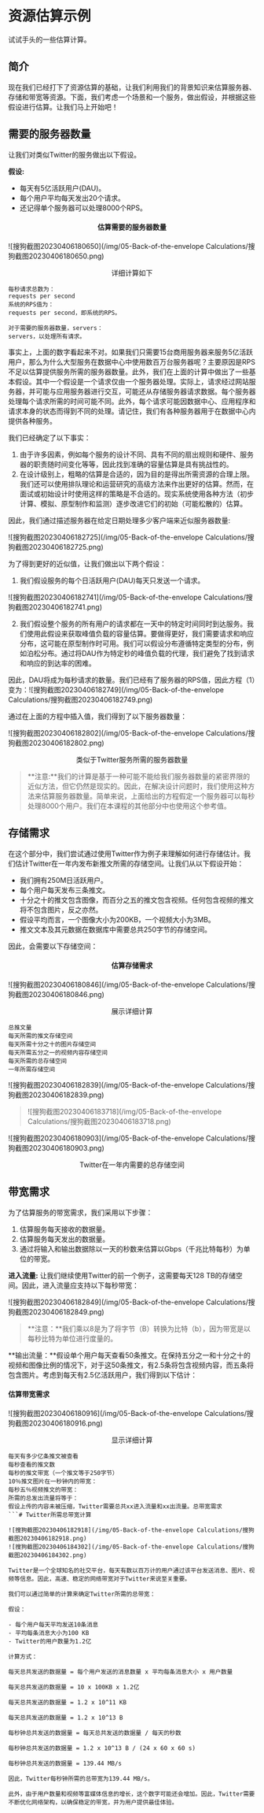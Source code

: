 # 资源估算示例

试试手头的一些估算计算。

## 简介

现在我们已经打下了资源估算的基础，让我们利用我们的背景知识来估算服务器、存储和带宽等资源。下面，我们考虑一个场景和一个服务，做出假设，并根据这些假设进行估算。让我们马上开始吧！

## 需要的服务器数量

让我们对类似Twitter的服务做出以下假设。

**假设:**

- 每天有5亿活跃用户(DAU)。
- 每个用户平均每天发出20个请求。
- 还记得单个服务器可以处理8000个RPS。

<h4 align = "center">估算需要的服务器数量</h4> 

![搜狗截图20230406180650](/img/05-Back-of-the-envelope Calculations/搜狗截图20230406180650.png)

<center>详细计算如下</center>

```
每秒请求总数为：
requests per second
系统的RPS值为：
requests per second，即系统的RPS。

对于需要的服务器数量，servers：
servers，以处理所有请求。
```

事实上，上面的数字看起来不对。如果我们只需要15台商用服务器来服务5亿活跃用户，那么为什么大型服务在数据中心中使用数百万台服务器呢？主要原因是RPS不足以估算提供服务所需的服务器数量。此外，我们在上面的计算中做出了一些基本假设。其中一个假设是一个请求仅由一个服务器处理。实际上，请求经过网站服务器，并可能与应用服务器进行交互，可能还从存储服务器请求数据。每个服务器处理每个请求所需的时间可能不同。此外，每个请求可能因数据中心、应用程序和请求本身的状态而得到不同的处理。请记住，我们有各种服务器用于在数据中心内提供各种服务。

我们已经确定了以下事实：

1. 由于许多因素，例如每个服务的设计不同、具有不同的扇出规则和硬件、服务器的职责随时间变化等等，因此找到准确的容量估算是具有挑战性的。
2. 在设计级别上，粗略的估算是合适的，因为目的是得出所需资源的合理上限。我们还可以使用排队理论和运营研究的高级方法来作出更好的估算。然而，在面试或初始设计时使用这样的策略是不合适的。现实系统使用各种方法（初步计算、模拟、原型制作和监测）逐步改进它们的初始（可能松散的）估算。

因此，我们通过描述服务器在给定日期处理多少客户端来近似服务器数量:

![搜狗截图20230406182725](/img/05-Back-of-the-envelope Calculations/搜狗截图20230406182725.png)

为了得到更好的近似值，让我们做出以下两个假设：

1. 我们假设服务的每个日活跃用户(DAU)每天只发送一个请求。

![搜狗截图20230406182741](/img/05-Back-of-the-envelope Calculations/搜狗截图20230406182741.png)

2. 我们假设整个服务的所有用户的请求都在一天中的特定时间同时到达服务。我们使用此假设来获取峰值负载的容量估算。要做得更好，我们需要请求和响应分布，这可能在原型制作时可用。我们可以假设分布遵循特定类型的分布，例如泊松分布。通过将DAU作为特定秒的峰值负载的代理，我们避免了找到请求和响应的到达率的困难。

因此，DAU将成为每秒请求的数量。我们已经有了服务器的RPS值，因此方程（1）变为：![搜狗截图20230406182749](/img/05-Back-of-the-envelope Calculations/搜狗截图20230406182749.png)

通过在上面的方程中插入值，我们得到了以下服务器数量：

![搜狗截图20230406182802](/img/05-Back-of-the-envelope Calculations/搜狗截图20230406182802.png)

<center>类似于Twitter服务所需的服务器数量</center>

> **注意:**我们的计算是基于一种可能不能给我们服务器数量的紧密界限的近似方法，但它仍然是现实的。因此，在解决设计问题时，我们使用这种方法来估算服务器数量。简单来说，上面给出的方程假定一个服务器可以每秒处理8000个用户。我们在本课程的其他部分中也使用这个参考值。

## 存储需求

在这个部分中，我们尝试通过使用Twitter作为例子来理解如何进行存储估计。我们估计Twitter在一年内发布新推文所需的存储空间。让我们从以下假设开始：

- 我们拥有250M日活跃用户。
- 每个用户每天发布三条推文。
- 十分之十的推文包含图像，而百分之五的推文包含视频。任何包含视频的推文将不包含图片，反之亦然。
- 假设平均而言，一个图像大小为200KB，一个视频大小为3MB。
- 推文文本及其元数据在数据库中需要总共250字节的存储空间。

因此，会需要以下存储空间：

<h4 align="center">估算存储需求</h4>

![搜狗截图20230406180846](/img/05-Back-of-the-envelope Calculations/搜狗截图20230406180846.png)

<center>展示详细计算</center>

```
总推文量
每天所需的推文存储空间
每天所需十分之十的图片存储空间
每天所需五分之一的视频内容存储空间
每天所需的总存储空间
一年所需存储空间
```

![搜狗截图20230406182839](/img/05-Back-of-the-envelope Calculations/搜狗截图20230406182839.png)

> ![搜狗截图20230406183718](/img/05-Back-of-the-envelope Calculations/搜狗截图20230406183718.png)

![搜狗截图20230406180903](/img/05-Back-of-the-envelope Calculations/搜狗截图20230406180903.png)

<center>Twitter在一年内需要的总存储空间</center>

## 带宽需求

为了估算服务的带宽需求，我们采用以下步骤：

1. 估算服务每天接收的数据量。
2. 估算服务每天发出的数据量。
3. 通过将输入和输出数据除以一天的秒数来估算以Gbps（千兆比特每秒）为单位的带宽。

**进入流量:** 让我们继续使用Twitter的前一个例子，这需要每天128 TB的存储空间。因此，进入流量应支持以下每秒带宽：

![搜狗截图20230406182849](/img/05-Back-of-the-envelope Calculations/搜狗截图20230406182849.png)

> **注意：**我们乘以8是为了将字节（B）转换为比特（b），因为带宽是以每秒比特为单位进行度量的。

**输出流量：**假设单个用户每天查看50条推文。在保持五分之一和十分之十的视频和图像比例的情况下，对于这50条推文，有2.5条将包含视频内容，而五条将包含图片。考虑到每天有2.5亿活跃用户，我们得到以下估计：

#### 估算带宽需求

![搜狗截图20230406180916](/img/05-Back-of-the-envelope Calculations/搜狗截图20230406180916.png)

<center>显示详细计算</center>

```
每天有多少亿条推文被查看
每秒查看的推文数
每秒的推文带宽（一个推文等于250字节）
10％推文图片在一秒钟内的带宽：
每秒五％视频推文的带宽：
所需的总发出流量将等于：
假设上传的内容未被压缩，Twitter需要总共xx进入流量和xx出流量。总带宽需求
```# Twitter所需总带宽计算

![搜狗截图20230406182918](/img/05-Back-of-the-envelope Calculations/搜狗截图20230406182918.png)
![搜狗截图20230406184302](/img/05-Back-of-the-envelope Calculations/搜狗截图20230406184302.png)

Twitter是一个全球知名的社交平台，每天有数以百万计的用户通过该平台发送消息、图片、视频等信息。因此，高速、稳定的网络带宽对于Twitter来说至关重要。

我们可以通过简单的计算来确定Twitter所需的总带宽：

假设：

- 每个用户每天平均发送10条消息
- 平均每条消息大小为100 KB
- Twitter的用户数量为1.2亿

计算方式：

每天总共发送的数据量 = 每个用户发送的消息数量 x 平均每条消息大小 x 用户数量

每天总共发送的数据量 = 10 x 100KB x 1.2亿

每天总共发送的数据量 = 1.2 x 10^11 KB

每天总共发送的数据量 = 1.2 x 10^13 B

每秒钟总共发送的数据量 = 每天总共发送的数据量 / 每天的秒数

每秒钟总共发送的数据量 = 1.2 x 10^13 B / (24 x 60 x 60 s)

每秒钟总共发送的数据量 = 139.44 MB/s

因此，Twitter每秒钟所需的总带宽为139.44 MB/s。

此外，由于用户数量和视频等富媒体信息的增长，这个数字可能还会增加。因此，Twitter需要不断优化网络架构，以确保稳定的带宽，并为用户提供最佳体验。